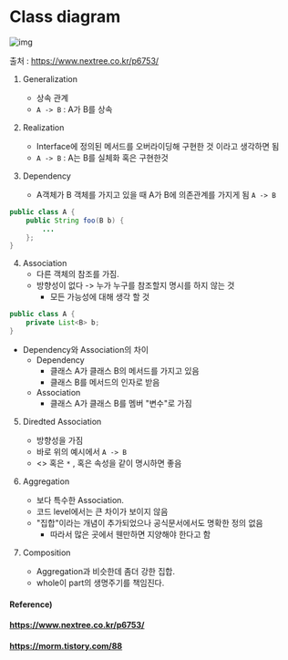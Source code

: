 # Class diagram

![img](https://www.nextree.co.kr/content/images/2021/01/--6-----------.png)

출처 : https://www.nextree.co.kr/p6753/



1. Generalization
   * 상속 관계
   * `A -> B` : A가 B를 상속



2. Realization
   * Interface에 정의된 메서드를 오버라이딩해 구현한 것 이라고 생각하면 됨
   * `A -> B` : A는 B를 실체화 혹은 구현한것



3. Dependency
   * A객체가 B 객체를 가지고 있을 때 A가 B에 의존관계를 가지게 됨 `A -> B`

``` java
public class A {
	public String foo(B b) {
        ...
    };
}
```



4. Association
   * 다른 객체의 참조를 가짐.
   * 방향성이 없다 -> 누가 누구를 참조할지 명시를 하지 않는 것
     * 모든 가능성에 대해 생각 할 것

``` java
public class A {
    private List<B> b;
}
```



* Dependency와 Association의 차이 
  * Dependency
    * 클래스 A가 클래스 B의 메서드를 가지고 있음
    * 클래스 B를 메서드의 인자로 받음
  * Association
    * 클래스 A가 클래스 B를 멤버 "변수"로 가짐



5. Diredted Association
   * 방향성을 가짐
   * 바로 위의 예시에서 `A -> B`
   *  <<List>> 혹은 `*` , 혹은 속성을 같이 명시하면 좋음



6. Aggregation
   * 보다 특수한 Association.
   * 코드 level에서는 큰 차이가 보이지 않음
   * "집합"이라는 개념이 추가되었으나 공식문서에서도 명확한 정의 없음
     * 따라서 많은 곳에서 웬만하면 지양해야 한다고 함



7. Composition
   * Aggregation과 비슷한데 좀더 강한 집합.
   * whole이 part의 생명주기를 책임진다.



#### Reference)

#### https://www.nextree.co.kr/p6753/

#### https://morm.tistory.com/88
